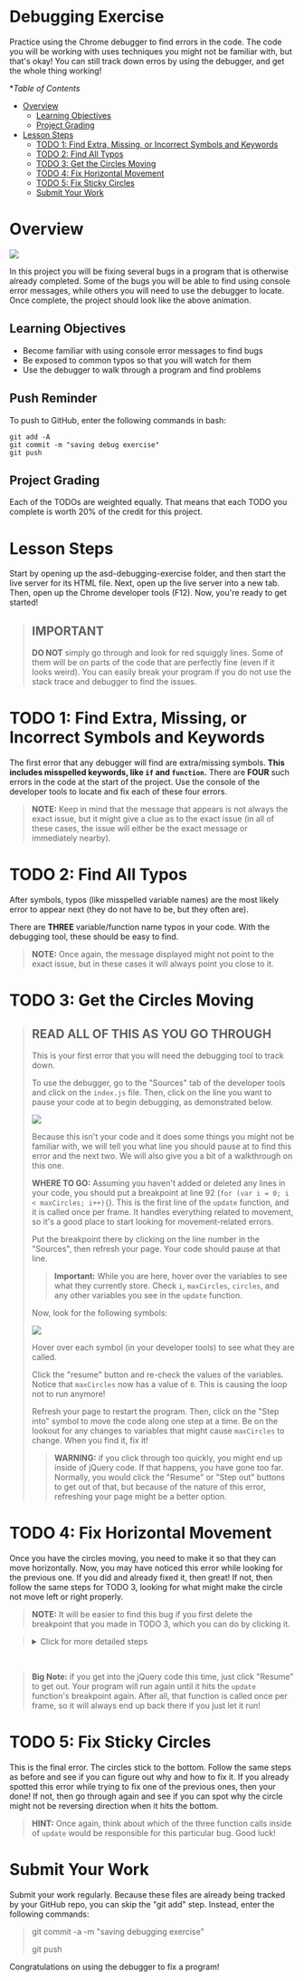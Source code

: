 # Debugging Exercise
Practice using the Chrome debugger to find errors in the code. The code you will be working with uses techniques you might not be familiar with, but that's okay! You can still track down erros by using the debugger, and get the whole thing working!

**Table of Contents*
- [Overview](#Overview)
  - [Learning Objectives](#learning-objectives)
  - [Project Grading](#project-grading)
- [Lesson Steps](#project-steps)
  - [TODO 1: Find Extra, Missing, or Incorrect Symbols and Keywords](#todo-1-find-extra-missing-or-incorrect-symbols-and-keywords)
  - [TODO 2: Find All Typos](#todo-2-find-all-typos)
  - [TODO 3: Get the Circles Moving](#todo-3-get-the-circles-moving)
  - [TODO 4: Fix Horizontal Movement](#todo-4-fix-horizontal-movement)
  - [TODO 5: Fix Sticky Circles](#todo-5-fix-sticky-circles)
  - [Submit Your Work](#submit-your-work)

# Overview

<img src="img/working.gif">

In this project you will be fixing several bugs in a program that is otherwise already completed. Some of the bugs you will be able to find using console error messages, while others you will need to use the debugger to locate. Once complete, the project should look like the above animation.

## Learning Objectives
- Become familiar with using console error messages to find bugs
- Be exposed to common typos so that you will watch for them
- Use the debugger to walk through a program and find problems

## Push Reminder
To push to GitHub, enter the following commands in bash:
```
git add -A
git commit -m "saving debug exercise"
git push
```

## Project Grading
Each of the TODOs are weighted equally. That means that each TODO you complete is worth 20% of the credit for this project.

# Lesson Steps
Start by opening up the asd-debugging-exercise folder, and then start the live server for its HTML file. Next, open up the live server into a new tab. Then, open up the Chrome developer tools (F12). Now, you're ready to get started!

>## IMPORTANT 
>**DO NOT** simply go through and look for red squiggly lines. Some of them will be on parts of the code that are perfectly fine (even if it looks weird). You can easily break your program if you do not use the stack trace and debugger to find the issues.

# TODO 1: Find Extra, Missing, or Incorrect Symbols and Keywords

The first error that any debugger will find are extra/missing symbols. **This includes misspelled keywords, like `if` and `function`.** There are **FOUR** such errors in the code at the start of the project. Use the console of the developer tools to locate and fix each of these four errors.

>**NOTE:** Keep in mind that the message that appears is not always the exact issue, but it might give a clue as to the exact issue (in all of these cases, the issue will either be the exact message or immediately nearby).

# TODO 2: Find All Typos
After symbols, typos (like misspelled variable names) are the most likely error to appear next (they do not have to be, but they often are).

There are **THREE** variable/function name typos in your code. With the debugging tool, these should be easy to find.

>**NOTE:** Once again, the message displayed might not point to the exact issue, but in these cases it will always point you close to it.

# TODO 3: Get the Circles Moving

>## READ ALL OF THIS AS YOU GO THROUGH
>This is your first error that you will need the debugging tool to track down.
>
>To use the debugger, go to the "Sources" tab of the developer tools and click on the `index.js` file. Then, click on the line you want to pause your code at to begin debugging, as demonstrated below.
>
><img src="img/breakpoint.gif">
>
>Because this isn't your code and it does some things you might not be familiar with, we will tell you what line you should pause at to find this error and the next two. We will also give you a bit of a walkthrough on this one.
>
>**WHERE TO GO:** Assuming you haven't added or deleted any lines in your code, you should put a breakpoint at line 92 (`for (var i = 0; i < maxCircles; i++){`). This is the first line of the `update` function, and it is called once per frame. It handles everything related to movement, so it's a good place to start looking for movement-related errors.
>
>Put the breakpoint there by clicking on the line number in the "Sources", then refresh your page. Your code should pause at that line.
>
>>**Important:** While you are here, hover over the variables to see what they currently store. Check `i`, `maxCircles`, `circles`, and any other variables you see in the `update` function. 
>
>Now, look for the following symbols:
>
><img src="img/panel.png">
>
>Hover over each symbol (in your developer tools) to see what they are called. 
>
>Click the "resume" button and re-check the values of the variables. Notice that `maxCircles` now has a value of `0`. This is causing the loop not to run anymore!
>
>Refresh your page to restart the program. Then, click on the "Step into" symbol to move the code along one step at a time. Be on the lookout for any changes to variables that might cause `maxCircles` to change. When you find it, fix it!
>
>>**WARNING:** if you click through too quickly, you might end up inside of jQuery code. If that happens, you have gone too far. Normally, you would click the "Resume" or "Step out" buttons to get out of that, but because of the nature of this error, refreshing your page might be a better option.

# TODO 4: Fix Horizontal Movement

Once you have the circles moving, you need to make it so that they can move horizontally. Now, you may have noticed this error while looking for the previous one. If you did and already fixed it, then great! If not, then follow the same steps for TODO 3, looking for what might make the circle not move left or right properly.

>**NOTE:** It will be easier to find this bug if you first delete the breakpoint that you made in TODO 3, which you can do by clicking it.

><details>
><summary> Click for more detailed steps </summary>
>1. Find the function call that you think is responsible for left and right movement and put a breakpoint there.
>>**HINT:** look at the three function calls inside of the `update` function. Which of `moveCircle`, `bounceCircle`, and `updateCircleOnScreen` do you think would be responsible for a bug involving left and right movement?
>2. Refresh the page
>3. Click the "Step into" button until you either find the error, or you find code that looks like gibberish (you went too far in that case, so refresh your page and try again with either the same breakpoint or a different one)
></details>
<br>

>**Big Note:** if you get into the jQuery code this time, just click "Resume" to get out. Your program will run again until it hits the `update` function's breakpoint again. After all, that function is called once per frame, so it will always end up back there if you just let it run!

# TODO 5: Fix Sticky Circles

This is the final error. The circles stick to the bottom. Follow the same steps as before and see if you can figure out why and how to fix it. If you already spotted this error while trying to fix one of the previous ones, then your done! If not, then go through again and see if you can spot why the circle might not be reversing direction when it hits the bottom.

>**HINT:** Once again, think about which of the three function calls inside of `update` would be responsible for this particular bug. Good luck!

# Submit Your Work

Submit your work regularly. Because these files are already being tracked by your GitHub repo, you can skip the "git add" step. Instead, enter the following commands:

>git commit -a -m "saving debugging exercise"
>
>git push

Congratulations on using the debugger to fix a program!
